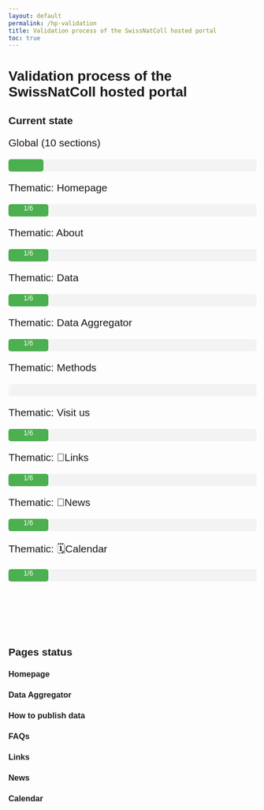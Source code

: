 ```yaml
---
layout: default
permalink: /hp-validation
title: Validation process of the SwissNatColl hosted portal
toc: true
---
```

# Validation process of the SwissNatColl hosted portal

## Current state

<div id="summary">
    <div class="progress-group">
        <p>Global (10 sections)</p>
        <div class="progress-bar">
            <div class="progress" id="progress-principal" style="width: 14%;"></div>
        </div>
    </div>
</div>

<div id="summary">
    <div class="progress-group">
        <p>Thematic: Homepage</p>
        <div class="progress-bar">
            <div class="progress" id="progress-principal" style="width: 16%;">1/6</div>
        </div>
    </div>
</div>

<div id="summary">
    <div class="progress-group">
        <p>Thematic: About</p>
        <div class="progress-bar">
            <div class="progress" id="progress-principal" style="width: 16%;">1/6</div>
        </div>
    </div>
</div>

<div id="summary">
    <div class="progress-group">
        <p>Thematic: Data</p>
        <div class="progress-bar">
            <div class="progress" id="progress-principal" style="width: 16%;">1/6</div>
        </div>
    </div>
</div>

<div id="summary">
    <div class="progress-group">
        <p>Thematic: Data Aggregator</p>
        <div class="progress-bar">
            <div class="progress" id="progress-principal" style="width: 16%;">1/6</div>
        </div>
    </div>
</div>

<div id="summary">
    <div class="progress-group">
        <p>Thematic: Methods</p>
        <div class="progress-bar">
            <div class="progress" id="progress-principal" style="width: 0%;">0/6</div>
        </div>
    </div>
</div>

<div id="summary">
    <div class="progress-group">
        <p>Thematic: Visit us</p>
        <div class="progress-bar">
            <div class="progress" id="progress-principal" style="width: 16%;">1/6</div>
        </div>
    </div>
</div>

<div id="summary">
    <div class="progress-group">
        <p>Thematic: 🔗Links</p>
        <div class="progress-bar">
            <div class="progress" id="progress-principal" style="width: 16%;">1/6</div>
        </div>
    </div>
</div>

<div id="summary">
    <div class="progress-group">
        <p>Thematic: 📰News</p>
        <div class="progress-bar">
            <div class="progress" id="progress-principal" style="width: 16%;">1/6</div>
        </div>
    </div>
</div>

<div id="summary">
    <div class="progress-group">
        <p>Thematic: 🗓️Calendar</p>
        <div class="progress-bar">
            <div class="progress" id="progress-principal" style="width: 16%;">1/6</div>
        </div>
    </div>
</div>

<div id="summary" class="meta_for_parser tablespecs" style="visibility:hidden">
    <div class="progress-group">
        <p>Thematic: ❓Helpdesk</p>
        <div class="progress-bar">
            <div class="progress" id="progress-principal" style="width: 16%;">1/6</div>
        </div>
    </div>
</div>

## Pages status

### Homepage

### Data Aggregator

### How to publish data

### FAQs

### Links

### News

### Calendar



<head>
    <meta charset="UTF-8">
    <meta name="viewport" content="width=device-width, initial-scale=1.0">
    <title>Validation du Site Web</title>
    <style>
        body {
            font-family: Arial, sans-serif;
            margin: 20px;
        }

        .progress-group {
            margin-bottom: 20px;
        }

        .progress-group p {
            font-size: 1.5em;
        }

        .progress-bar {
            background-color: #f3f3f3;
            border-radius: 5px;
            position: relative;
            margin: 15px 0;
            height: 25px;
            width: 100%;
        }

        .progress {
            background-color: #4caf50;
            height: 100%;
            border-radius: 5px;
            text-align: center;
            color: white;
        }

        .page-detail {
            margin-bottom: 20px;
        }

        .validation-system {
            margin-top: 10px;
        }

        .validation-system label {
            margin-right: 10px;
        }

        .validated {
            color: green;
            font-weight: bold;
        }
    </style>
</head>
